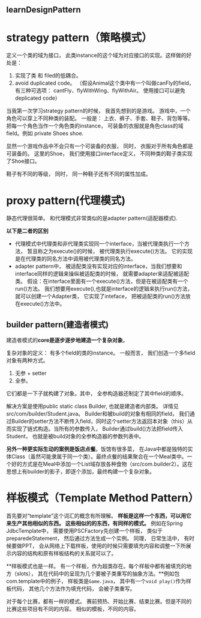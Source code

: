 ## learnDesignPattern

# strategy pattern（策略模式）
定义一个类的域为接口， 此类instance的这个域为对应接口的实现。这样做的好处是：
1. 实现了类 和 filed的低耦合。
2. avoid duplicated code。 （假设Animal这个类中有一个叫做canFly的field， 有三种可选项： cantFly、flyWithWing、flyWithAir。 使用接口可以避免deplicated code）

当我第一次学习strategy pattern的时候， 我首先想到的是游戏。 游戏中，一个角色可以穿上不同种类的装配。 一般是： 上衣、裤子、手套、鞋子、背包等等。 
把每一个角色当作一个角色类的instance， 可装备的衣服就是角色class的域field。例如 private Shoes shoe.

显然一个游戏作品中不会只有一个可装备的衣服， 同时， 衣服对于所有角色都是可装备的。 这里的Shoe， 我们使用接口interface定义， 不同种类的鞋子类实现了Shoe接口。

鞋子有不同的等级， 同时， 同一种鞋子还有不同的属性加成。

# proxy pattern(代理模式)
静态代理很简单。
和代理模式非常类似的是adapter pattern(适配器模式).

**以下是二者的区别**

+ 代理模式中代理类和非代理类实现同一个interface，当被代理类执行一个方法， 暂且称之为execute()的时候， 被代理类执行execute()方法。 它的实现是在代理类的同名方法中调用被代理类的同名方法。
+ adapter pattern中， 被适配类没有实现对应的interface，当我们想要和interface同样的逻辑来操纵被适配类的时候， 就需要adapter来适配被适配类。 假设：在interface里面有一个execute()方法，但是在被适配类有一个run()方法。 我们想要用execute(),也就是interface的逻辑来执行run()方法， 就可以创建一个Adapter类， 它实现了inteface， 把被适配类的run()方法放在execute()方法中。

## builder pattern(建造者模式)
建造者模式的**core是逐步逐步地建造一个复杂对象**。 

复杂对象的定义： 有多个field的类的instance。
一般而言， 我们创造一个多field对象有两种方式。
1. 无参 + setter
2. 全参。

它们都是一下子就构建了对象。其中， 全参构造器还制定了其中field的顺序。

解决方案是使用public static class Builder, 也就是建造者内部类。 详情见src/com/builder/Student.java。 Builder和被build的对象有相同的field， 我们通过Builder的setter方法不断传入field，同时这个setter方法返回本对象（this）从而实现了链式构造。当所有的参数传入， Builder通过build()方法把field传入Student， 也就是被build对象的全参构造器的参数列表中。

**另外一种更实际生动的案例是饭店点餐**。饭馆有很多菜， 在Java中都是独特的实体Class（虽然可能隶属于同一个类）。最终点餐的结果聚合在一个Meal类中。一个好的方式是在Meal中添加一个List域存放各种食物（src/com.builder2）。这在思想上有builder的影子，即逐个添加，最终构建一个复杂对象。 


# 样板模式（Template Method Pattern）

首先要对“template”这个词汇的概念有所理解。 **样板是这样一个东西，可以用它来生产其他相似的东西。 这些相似的的东西，有同样的模式。** 例如在Spring JdbcTemplate中， 需要使用PSCFactory先创建一个样板， 类似于preparedeStatement， 然后通过方法生成一个实例。 同理， 日常生活中， 有时候要做PPT， 会从网络上下载样板，使用的时候只需要填充内容和调整一下所展示内容的结构和原有样板结构的关系就可以了。

**样板模式也是一样。 有一个样板，作为超类存在。每个样板中都有被填充的地方（slots）， 其在代码中的呈现为几个要被子类重写的抽象方法。**例如包com.template中的例子， 样板类是`Game.java`， 其中有一个`void play()`作为样板代码， 其他几个方法作为填充代码， 会被子类重写。 

对于每个比赛，都有一样的模式。 赛前预热、开始比赛、结束比赛。但是不同的比赛这些项目有不同的内容。 相似的模板，不同的内容。

